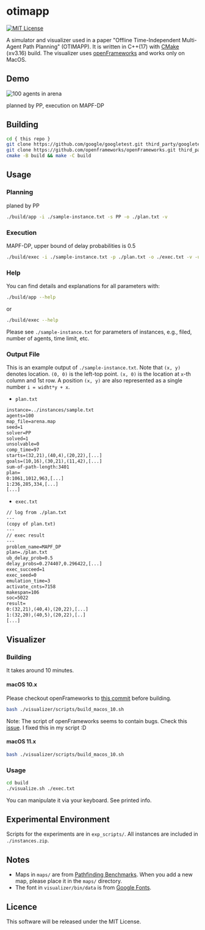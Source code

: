otimapp
===
[![MIT License](http://img.shields.io/badge/license-MIT-blue.svg?style=flat)](LICENSE)

A simulator and visualizer used in a paper "Offline Time-Independent Multi-Agent Path Planning" (OTIMAPP).
It is written in C++(17) with [CMake](https://cmake.org/) (≥v3.16) build.
The visualizer uses [openFrameworks](https://openframeworks.cc) and works only on MacOS.

## Demo
![100 agents in arena](./assets/demo.gif)

planned by PP, execution on MAPF-DP

## Building

```sh
cd { this repo }
git clone https://github.com/google/googletest.git third_party/googletest
git clone https://github.com/openframeworks/openFrameworks.git third_party/openFrameworks
cmake -B build && make -C build
```

## Usage
### Planning
planed by PP
```sh
./build/app -i ./sample-instance.txt -s PP -o ./plan.txt -v
```

### Execution
MAPF-DP, upper bound of delay probabilities is 0.5
```sh
./build/exec -i ./sample-instance.txt -p ./plan.txt -o ./exec.txt -v -u 0.5
```

### Help
You can find details and explanations for all parameters with:
```sh
./build/app --help
```
or
```sh
./build/exec --help
```

Please see `./sample-instance.txt` for parameters of instances, e.g., filed, number of agents, time limit, etc.

### Output File

This is an example output of `./sample-instance.txt`.
Note that `(x, y)` denotes location.
`(0, 0)` is the left-top point.
`(x, 0)` is the location at `x`-th column and 1st row.
A position `(x, y)` are also represented as a single number `i = widht*y + x`.

- `plan.txt`

```txt
instance=../instances/sample.txt
agents=100
map_file=arena.map
seed=1
solver=PP
solved=1
unsolvable=0
comp_time=97
starts=(32,21),(40,4),(20,22),[...]
goals=(10,16),(30,21),(11,42),[...]
sum-of-path-length:3401
plan=
0:1061,1012,963,[...]
1:236,285,334,[...]
[...]
```

- `exec.txt`

```txt
// log from ./plan.txt
---
(copy of plan.txt)
---
// exec result
---
problem_name=MAPF_DP
plan=./plan.txt
ub_delay_prob=0.5
delay_probs=0.274407,0.296422,[...]
exec_succeed=1
exec_seed=0
emulation_time=3
activate_cnts=7158
makespan=106
soc=5022
result=
0:(32,21),(40,4),(20,22),[...]
1:(32,20),(40,5),(20,22),[..]
[...]
```

## Visualizer

### Building
It takes around 10 minutes.

#### macOS 10.x
Please checkout openFrameworks to [this commit](https://github.com/openframeworks/openFrameworks/tree/b674f7ec1f41d8f0fcfea86e3d3d3df3e9bdcf36) before building.

```sh
bash ./visualizer/scripts/build_macos_10.sh
```

Note: The script of openFrameworks seems to contain bugs. Check this [issue](https://github.com/openframeworks/openFrameworks/issues/6623). I fixed this in my script :D

#### macOS 11.x
```sh
bash ./visualizer/scripts/build_macos_10.sh
```

### Usage
```sh
cd build
./visualize.sh ./exec.txt
```

You can manipulate it via your keyboard. See printed info.


## Experimental Environment
Scripts for the experiments are in `exp_scripts/`.
All instances are included in `./instances.zip`.

## Notes
- Maps in `maps/` are from [Pathfinding Benchmarks](https://movingai.com/benchmarks/).
  When you add a new map, please place it in the `maps/` directory.
- The font in `visualizer/bin/data` is from [Google Fonts](https://fonts.google.com/).

## Licence
This software will be released under the MIT License.
